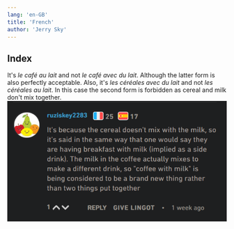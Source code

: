 ```yaml
---
lang: 'en-GB'
title: 'French'
author: 'Jerry Sky'
---
```




## Index

It's *le café au lait* and not *le café avec du lait*.
Although the latter form is also perfectly acceptable.
Also, it's *les céréales avec du lait* and not *les céréales au lait*. In this case the second form is forbidden as cereal and milk don't mix together.
![cafés](français-et-les-cafés.png)

